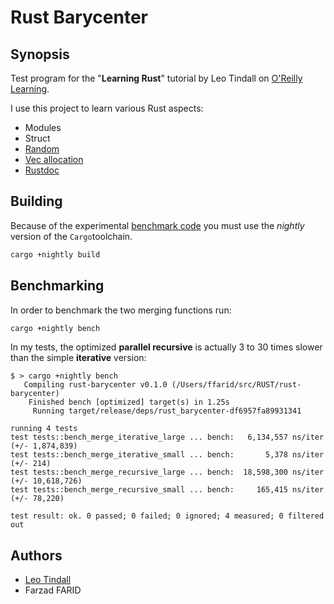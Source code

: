 # Rust Barycenter

## Synopsis

Test program for the "**Learning Rust**" tutorial by Leo Tindall
on [O'Reilly Learning](https://learning.oreilly.com).

I use this project to learn various Rust aspects:
* Modules
* Struct
* [Random](https://rust-random.github.io/rand/rand/index.html)
* [Vec allocation](https://doc.rust-lang.org/std/vec/struct.Vec.html#capacity-and-reallocation)
* [Rustdoc](https://doc.rust-lang.org/rustdoc/index.html)

## Building

Because of the experimental [benchmark code](https://doc.rust-lang.org/1.7.0/book/benchmark-tests.html)
you must use the *nightly* version of the `Cargo`toolchain.

```bash
cargo +nightly build
```

## Benchmarking

In order to benchmark the two merging functions run:

```bash
cargo +nightly bench
```

In my tests, the optimized **parallel recursive** is actually 3 to 30 times slower
than the simple **iterative** version:

```text
$ > cargo +nightly bench
   Compiling rust-barycenter v0.1.0 (/Users/ffarid/src/RUST/rust-barycenter)
    Finished bench [optimized] target(s) in 1.25s
     Running target/release/deps/rust_barycenter-df6957fa89931341

running 4 tests
test tests::bench_merge_iterative_large ... bench:   6,134,557 ns/iter (+/- 1,874,839)
test tests::bench_merge_iterative_small ... bench:       5,378 ns/iter (+/- 214)
test tests::bench_merge_recursive_large ... bench:  18,598,300 ns/iter (+/- 10,618,726)
test tests::bench_merge_recursive_small ... bench:     165,415 ns/iter (+/- 78,220)

test result: ok. 0 passed; 0 failed; 0 ignored; 4 measured; 0 filtered out
```

## Authors

* [Leo Tindall](https://learning.oreilly.com/search/?query=author%3A%22Leo%20Tindall%22&extended_publisher_data=true&highlight=true&include_assessments=false&include_case_studies=true&include_courses=true&include_orioles=true&include_playlists=true&include_collections=true&include_notebooks=true&is_academic_institution_account=false&source=user&sort=relevance&facet_json=true&page=0)
* Farzad FARID
